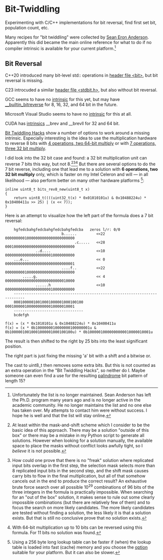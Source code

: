 # Bit-Twiddling

Experimenting with C/C++ implementations for bit reversal, find first set bit, population count, etc.

Many recipes for "bit twiddling" were collected by
[Sean Eron Anderson](https://graphics.stanford.edu/~seander/bithacks.html). Apparently this did became the main online reference for what to do if no compiler intrinsic is available for your current platform.[^1]

[^1]: Unfortunately the list is no longer maintained. Sean Anderson has left the Ph.D. program many years ago and is no longer active in the academic community. He no longer maintains the list and no one else has taken over. My attempts to contact him were without success. I hope he is well and that the list will stay online.

## Bit Reversal

C++20 introduced many bit-level std:: operations in [header file &lt;bit&gt;](https://en.cppreference.com/w/cpp/header/bit), but bit reversal is missing.

C23 introcuded a similar [header file &lt;stdbit.h&gt;](https://en.cppreference.com/w/c/numeric/bit_manip), but also without bit reversal.

GCC seems to have no
[intrinsic](https://gcc.gnu.org/onlinedocs/gcc/Other-Builtins.html)
for this yet, but may have
[__builtin_bitreverse](https://gcc.gnu.org/bugzilla/show_bug.cgi?id=50481)
for 8, 16, 32, and 64 bit in the future.

Microsoft Visual Studio seems to have no [intrinsic](https://learn.microsoft.com/en-us/cpp/intrinsics/alphabetical-listing-of-intrinsic-functions) for this at all.

CUDA has [intrinsics](https://docs.nvidia.com/cuda/cuda-math-api/cuda_math_api/group__CUDA__MATH__INTRINSIC__INT.html) __brev and __brevll for 32 and 64 bit.

[Bit Twiddling Hacks](https://graphics.stanford.edu/~seander/bithacks.html#BitReverseObvious) show a number of options to work around a missing intrinsic. Especially interesting is the idea to use the multiplication hardware to reverse 8 bits with [4 operations, two 64-bit multiply](https://graphics.stanford.edu/~seander/bithacks.html#ReverseByteWith64Bits) or with [7 operations, three 32 bit multiply](https://graphics.stanford.edu/~seander/bithacks.html#ReverseByteWith32Bits).

I did look into the 32 bit case and found: a 32 bit multiplication unit can reverse 7 bits this way, but not 8.[^2][^3][^4] But there are several options to do the 7 bit reverse, including one that lead me to a solution with **6 operations, two 32 bit multiply** only, which is faster on my Intel Celeron and will &mdash; in all likelihood &mdash; also perform better on many other hardware platforms [^5]:

[^2]: At least within the mask-and-shift scheme which I consider to be the basic idea of this approach. There may be a solution "outside of this box" or there may be a mistake in my Python script to generate all solutions. However when looking for a solution manually, the available space to place the masks without conflict looks awfully tight, so I *believe* it is not possible.

[^3]: How could one prove that there is no "freak" solution where replicated input bits overlap in the first step, the selection mask selects more than 8 replicated input bits in the second step, and the shift mask causes carry bits to flow in the final multiplication, but all of that somehow cancels out in the end to produce the correct result? An exhaustive brute force search over all possible 10<sup>29</sup> combinations of 96 bits of the three integers in the formula is practically impossible. When searching for an "out of the box" solution, it makes sense to rule out some clearly impossible combinations (but there are relatively few of them) and to focus the search on more likely candidates. The more likely candidates are tested without finding a solution, the less likely it is that a solution exists. But that is still no conclusive prove that no solution exists.

[^4]: With 64-bit multiplication up to 10 bits can be reversed using this formula. For 11 bits no solution was found.

[^5]: Using a 256 byte long lookup table can be faster if (when) the lookup table is loaded into fast (cache) memory and you choose the [option](https://graphics.stanford.edu/~seander/bithacks.html#BitReverseTable) suitable for your platform.
But it can also be slower.


```
inline uint8_t bits_rev8_new(uint8_t x)
{
    return uint8_t((((uint32_t(x) * 0x01010101u) & 0x10488224u) * 0x10400411u >> 25) | (x << 7));
}
```

Here is an attempt to visualize how the left part of the formula does a 7 bit reversal:

```
    hgfedcbahgfedcbahgfedcbahgfedcba   zeros l/r: 0/0
                          b......         <<22 00000000010000000000000000000000
                                .c.....   <<28 00010000000000000000000000000000
              ..d....                     <<10 00000000000000000000010000000000
    ...e...                               << 0 00000000000000000000000000000001
                          ....f..         <<22 00000000010000000000000000000000
        .....g.                           << 4 00000000000000000000000000010000
              ......h                     <<10 00000000000000000000010000000000
    ---------------------------------------------------------------------------
    00010000010010001000001000100100           00010000010000000000010000010001
    --------------------------------
    bcdefgh

f(x) = (x * 0x1010101u & 0x10488224u) * 0x10400411u
f(x) = (x * 0b1000000010000000100000001u & 0b10000010010001000001000100100u) * 0b10000010000000000010000010001u
```

The result is then shifted to the right by 25 bits into the least significant position.

The right part is just fixing the missing 'a' bit with a shift and a bitwise or.

The cast to uint8_t then removes some extra bits. But this is not counted as an extra operation in the "Bit Twiddling Hacks", so neither do I.
Maybe someone can even find a use for the resulting [palindrome](https://en.wikipedia.org/wiki/Palindrome) bit pattern of length 15?
